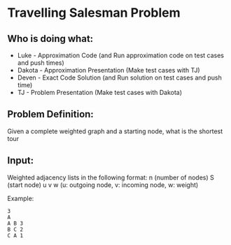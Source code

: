 # Travelling Salesman Problem

## Who is doing what:
 - Luke - Approximation Code (and Run approximation code on test cases and push times)
 - Dakota - Approximation Presentation (Make test cases with TJ)
 - Deven - Exact Code Solution (and Run solution on test cases and push time)
 - TJ - Problem Presentation (Make test cases with Dakota)

## Problem Definition:
Given a complete weighted graph and a starting node, what is the shortest tour

## Input:
Weighted adjacency lists in the following format:
n (number of nodes)
S (start node)
u v w (u: outgoing node, v: incoming node, w: weight)

Example:
```
3
A
A B 3
B C 2
C A 1
```
